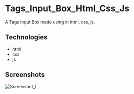 # Tags_Input_Box_Html_Css_Js
A Tags Input Box made using in html, css, js.

## Technologies
- html
- css
- js

## Screenshots
![Screenshot_1](https://user-images.githubusercontent.com/90706926/228562664-d9056cc8-b06e-489b-8910-b84f561b94aa.png)
